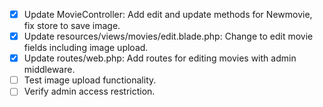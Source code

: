 - [x] Update MovieController: Add edit and update methods for Newmovie, fix store to save image.
- [x] Update resources/views/movies/edit.blade.php: Change to edit movie fields including image upload.
- [x] Update routes/web.php: Add routes for editing movies with admin middleware.
- [ ] Test image upload functionality.
- [ ] Verify admin access restriction.
